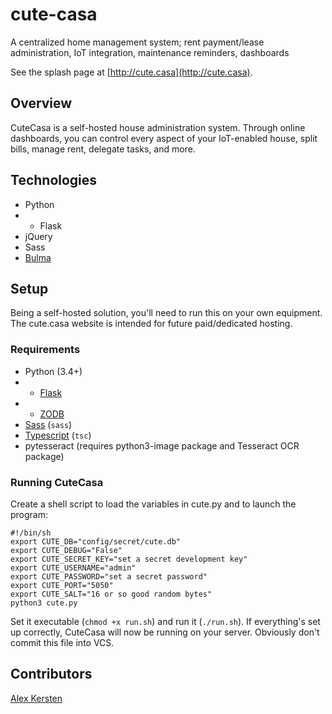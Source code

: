 # cute-casa
A centralized home management system; rent payment/lease administration, IoT integration, maintenance reminders, dashboards

See the splash page at [http://cute.casa](http://cute.casa).

## Overview

CuteCasa is a self-hosted house administration system. Through online dashboards, you can control every aspect of your
IoT-enabled house, split bills, manage rent, delegate tasks, and more.

## Technologies

* Python
* * Flask
* jQuery
* Sass
* [Bulma](http://bulma.io)

## Setup

Being a self-hosted solution, you'll need to run this on your own equipment. The cute.casa website is intended for
future paid/dedicated hosting.

### Requirements

* Python (3.4+)
* * [Flask](http://flask.pocoo.org/)
* * [ZODB](http://www.zodb.org/en/latest/)
* [Sass](http://sass-lang.com/) (`sass`)
* [Typescript](https://www.typescriptlang.org/) (`tsc`)
* pytesseract (requires python3-image package and Tesseract OCR package)

### Running CuteCasa

Create a shell script to load the variables in cute.py and to launch the program:

    #!/bin/sh
    export CUTE_DB="config/secret/cute.db"
    export CUTE_DEBUG="False"
    export CUTE_SECRET_KEY="set a secret development key"
    export CUTE_USERNAME="admin"
    export CUTE_PASSWORD="set a secret password"
    export CUTE_PORT="5050"
    export CUTE_SALT="16 or so good random bytes"
    python3 cute.py

Set it executable (`chmod +x run.sh`) and run it (`./run.sh`). If everything's set up correctly, CuteCasa will now be
running on your server. Obviously don't commit this file into VCS.

## Contributors

[Alex Kersten](http://kersten.email)
